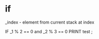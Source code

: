 # if

_index - element from current stack at index

IF _1 % 2 == 0 and _2 % 3 == 0
    PRINT test
;
